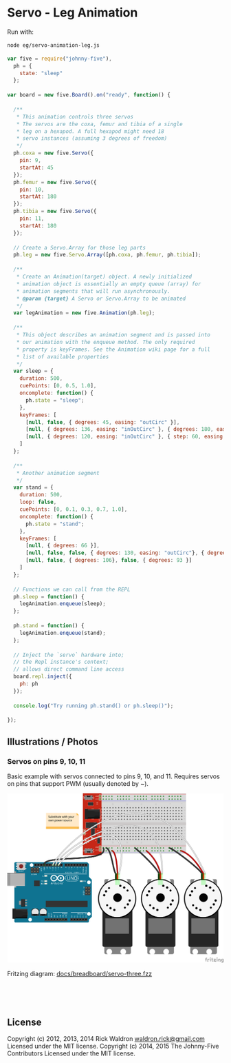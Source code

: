 <!--remove-start-->

# Servo - Leg Animation





Run with:
```bash
node eg/servo-animation-leg.js
```

<!--remove-end-->

```javascript
var five = require("johnny-five"),
  ph = {
    state: "sleep"
  };

var board = new five.Board().on("ready", function() {

  /**
   * This animation controls three servos
   * The servos are the coxa, femur and tibia of a single
   * leg on a hexapod. A full hexapod might need 18
   * servo instances (assuming 3 degrees of freedom)
   */
  ph.coxa = new five.Servo({
    pin: 9,
    startAt: 45
  });
  ph.femur = new five.Servo({
    pin: 10,
    startAt: 180
  });
  ph.tibia = new five.Servo({
    pin: 11,
    startAt: 180
  });

  // Create a Servo.Array for those leg parts
  ph.leg = new five.Servo.Array([ph.coxa, ph.femur, ph.tibia]);

  /**
   * Create an Animation(target) object. A newly initialized
   * animation object is essentially an empty queue (array) for
   * animation segments that will run asynchronously.
   * @param {target} A Servo or Servo.Array to be animated
   */
  var legAnimation = new five.Animation(ph.leg);

  /**
   * This object describes an animation segment and is passed into
   * our animation with the enqueue method. The only required
   * property is keyFrames. See the Animation wiki page for a full
   * list of available properties
   */
  var sleep = {
    duration: 500,
    cuePoints: [0, 0.5, 1.0],
    oncomplete: function() {
      ph.state = "sleep";
    },
    keyFrames: [
      [null, false, { degrees: 45, easing: "outCirc" }],
      [null, { degrees: 136, easing: "inOutCirc" }, { degrees: 180, easing: "inOutCirc" }],
      [null, { degrees: 120, easing: "inOutCirc" }, { step: 60, easing: "inOutCirc" }]
    ]
  };

  /**
   * Another animation segment
   */
  var stand = {
    duration: 500,
    loop: false,
    cuePoints: [0, 0.1, 0.3, 0.7, 1.0],
    oncomplete: function() {
      ph.state = "stand";
    },
    keyFrames: [
      [null, { degrees: 66 }],
      [null, false, false, { degrees: 130, easing: "outCirc"}, { degrees: 104, easing: "inCirc"}],
      [null, false, { degrees: 106}, false, { degrees: 93 }]
    ]
  };

  // Functions we can call from the REPL
  ph.sleep = function() {
    legAnimation.enqueue(sleep);
  };

  ph.stand = function() {
    legAnimation.enqueue(stand);
  };

  // Inject the `servo` hardware into;
  // the Repl instance's context;
  // allows direct command line access
  board.repl.inject({
    ph: ph
  });

  console.log("Try running ph.stand() or ph.sleep()");

});

```


## Illustrations / Photos


### Servos on pins 9, 10, 11


Basic example with servos connected to pins 9, 10, and 11. Requires servos on pins that support PWM (usually denoted by ~).


![docs/breadboard/servo-three.png](breadboard/servo-three.png)<br>

Fritzing diagram: [docs/breadboard/servo-three.fzz](breadboard/servo-three.fzz)

&nbsp;





&nbsp;

<!--remove-start-->

## License
Copyright (c) 2012, 2013, 2014 Rick Waldron <waldron.rick@gmail.com>
Licensed under the MIT license.
Copyright (c) 2014, 2015 The Johnny-Five Contributors
Licensed under the MIT license.

<!--remove-end-->
